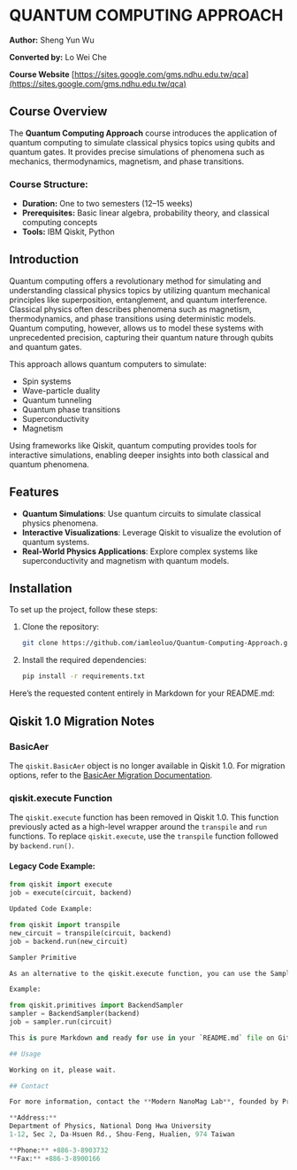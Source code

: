 # QUANTUM COMPUTING APPROACH

**Author:** Sheng Yun Wu

**Converted by:** Lo Wei Che  

**Course Website** [https://sites.google.com/gms.ndhu.edu.tw/qca](https://sites.google.com/gms.ndhu.edu.tw/qca)

## Course Overview

The **Quantum Computing Approach** course introduces the application of quantum computing to simulate classical physics topics using qubits and quantum gates. It provides precise simulations of phenomena such as mechanics, thermodynamics, magnetism, and phase transitions.

### Course Structure:
- **Duration:** One to two semesters (12–15 weeks)
- **Prerequisites:** Basic linear algebra, probability theory, and classical computing concepts
- **Tools:** IBM Qiskit, Python

## Introduction

Quantum computing offers a revolutionary method for simulating and understanding classical physics topics by utilizing quantum mechanical principles like superposition, entanglement, and quantum interference. Classical physics often describes phenomena such as magnetism, thermodynamics, and phase transitions using deterministic models. Quantum computing, however, allows us to model these systems with unprecedented precision, capturing their quantum nature through qubits and quantum gates.

This approach allows quantum computers to simulate:
- Spin systems
- Wave-particle duality
- Quantum tunneling
- Quantum phase transitions
- Superconductivity
- Magnetism

Using frameworks like Qiskit, quantum computing provides tools for interactive simulations, enabling deeper insights into both classical and quantum phenomena.

## Features

- **Quantum Simulations**: Use quantum circuits to simulate classical physics phenomena.
- **Interactive Visualizations**: Leverage Qiskit to visualize the evolution of quantum systems.
- **Real-World Physics Applications**: Explore complex systems like superconductivity and magnetism with quantum models.

## Installation

To set up the project, follow these steps:

1. Clone the repository:
    ```bash
    git clone https://github.com/iamleoluo/Quantum-Computing-Approach.git
    ```
2. Install the required dependencies:
    ```bash
    pip install -r requirements.txt
    ```

Here’s the requested content entirely in Markdown for your README.md:

## Qiskit 1.0 Migration Notes

### BasicAer
The `qiskit.BasicAer` object is no longer available in Qiskit 1.0. For migration options, refer to the [BasicAer Migration Documentation](#).

### qiskit.execute Function
The `qiskit.execute` function has been removed in Qiskit 1.0. This function previously acted as a high-level wrapper around the `transpile` and `run` functions. To replace `qiskit.execute`, use the `transpile` function followed by `backend.run()`.

#### Legacy Code Example:
```python
from qiskit import execute
job = execute(circuit, backend)

Updated Code Example:

from qiskit import transpile
new_circuit = transpile(circuit, backend)
job = backend.run(new_circuit)

Sampler Primitive

As an alternative to the qiskit.execute function, you can use the Sampler primitive. The BackendSampler class provides a generic wrapper for backends that do not support primitives.

Example:

from qiskit.primitives import BackendSampler
sampler = BackendSampler(backend)
job = sampler.run(circuit)

This is pure Markdown and ready for use in your `README.md` file on GitHub.

## Usage

Working on it, please wait.

## Contact

For more information, contact the **Modern NanoMag Lab**, founded by Professor Sheng Yun Wu:

**Address:**  
Department of Physics, National Dong Hwa University  
1-12, Sec 2, Da-Hsuen Rd., Shou-Feng, Hualien, 974 Taiwan

**Phone:** +886-3-8903732  
**Fax:** +886-3-8900166  
